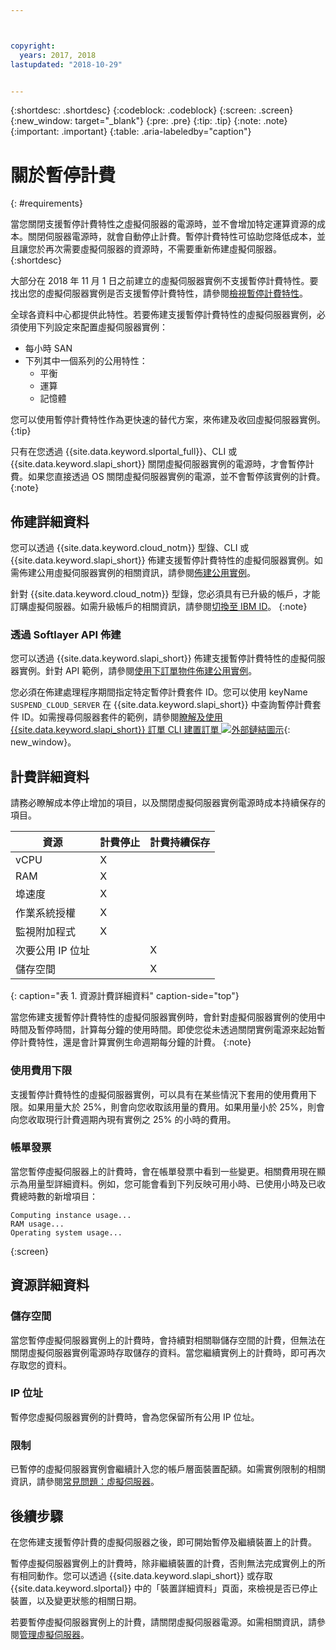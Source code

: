 ```yaml
---



copyright:
  years: 2017, 2018
lastupdated: "2018-10-29"


---
```


{:shortdesc: .shortdesc}
{:codeblock: .codeblock}
{:screen: .screen}
{:new_window: target="_blank"}
{:pre: .pre}
{:tip: .tip}
{:note: .note}
{:important: .important}
{:table: .aria-labeledby="caption"}

# 關於暫停計費
{: #requirements}

當您關閉支援暫停計費特性之虛擬伺服器的電源時，並不會增加特定運算資源的成本。關閉伺服器電源時，就會自動停止計費。暫停計費特性可協助您降低成本，並且讓您於再次需要虛擬伺服器的資源時，不需要重新佈建虛擬伺服器。
{:shortdesc}

大部分在 2018 年 11 月 1 日之前建立的虛擬伺服器實例不支援暫停計費特性。要找出您的虛擬伺服器實例是否支援暫停計費特性，請參閱[檢視暫停計費特性](vsi_viewing_suspend.html)。 

全球各資料中心都提供此特性。若要佈建支援暫停計費特性的虛擬伺服器實例，必須使用下列設定來配置虛擬伺服器實例：

* 每小時 SAN
* 下列其中一個系列的公用特性：
  * 平衡
  * 運算
  * 記憶體

您可以使用暫停計費特性作為更快速的替代方案，來佈建及收回虛擬伺服器實例。
{:tip}

只有在您透過 {{site.data.keyword.slportal_full}}、CLI 或 {{site.data.keyword.slapi_short}} 關閉虛擬伺服器實例的電源時，才會暫停計費。如果您直接透過 OS 關閉虛擬伺服器實例的電源，並不會暫停該實例的計費。
{:note}

## 佈建詳細資料

您可以透過 {{site.data.keyword.cloud_notm}} 型錄、CLI 或 {{site.data.keyword.slapi_short}} 佈建支援暫停計費特性的虛擬伺服器實例。如需佈建公用虛擬伺服器實例的相關資訊，請參閱[佈建公用實例](../vsi/vsi_provision_public.html)。

針對 {{site.data.keyword.cloud_notm}} 型錄，您必須具有已升級的帳戶，才能訂購虛擬伺服器。如需升級帳戶的相關資訊，請參閱[切換至 IBM ID](https://console.bluemix.net/docs/admin/softlayerlink.html)。
{:note}

### 透過 Softlayer API 佈建
您可以透過 {{site.data.keyword.slapi_short}} 佈建支援暫停計費特性的虛擬伺服器實例。針對 API 範例，請參閱[使用下訂單物件佈建公用實例](../vsi/vsi_provision_api.html#provisioning-a-public-instance-using-place-order-object)。 

您必須在佈建處理程序期間指定特定暫停計費套件 ID。您可以使用 keyName `SUSPEND_CLOUD_SERVER` 在 {{site.data.keyword.slapi_short}} 中查詢暫停計費套件 ID。如需搜尋伺服器套件的範例，請參閱[瞭解及使用 {{site.data.keyword.slapi_short}} 訂單 CLI 建置訂單 ![外部鏈結圖示](../icons/launch-glyph.svg "外部鏈結圖示")](https://softlayer.github.io/article/understanding-ordering/){: new_window}。

## 計費詳細資料

請務必瞭解成本停止增加的項目，以及關閉虛擬伺服器實例電源時成本持續保存的項目。

| 資源                          | 計費停止          | 計費持續保存     |
| ----------------------------- | ----------------- | ---------------- |
|vCPU|X|                  |
|RAM|X|                  |
|埠速度|X|                  |
| 作業系統授權                  |X|                  |
| 監視附加程式                  |X|                  |
| 次要公用 IP 位址              |                   |X|
|儲存空間|                   |X|
{: caption="表 1. 資源計費詳細資料" caption-side="top"}   

當您佈建支援暫停計費特性的虛擬伺服器實例時，會針對虛擬伺服器實例的使用中時間及暫停時間，計算每分鐘的使用時間。即使您從未透過關閉實例電源來起始暫停計費特性，還是會計算實例生命週期每分鐘的計費。
{:note}

### 使用費用下限
支援暫停計費特性的虛擬伺服器實例，可以具有在某些情況下套用的使用費用下限。如果用量大於 25%，則會向您收取該用量的費用。如果用量小於 25%，則會向您收取現行計費週期內現有實例之 25% 的小時的費用。 

### 帳單發票
當您暫停虛擬伺服器上的計費時，會在帳單發票中看到一些變更。相關費用現在顯示為用量型詳細資料。例如，您可能會看到下列反映可用小時、已使用小時及已收費總時數的新增項目：

```
Computing instance usage...
RAM usage...
Operating system usage...
```
{:screen}

## 資源詳細資料

### 儲存空間

當您暫停虛擬伺服器實例上的計費時，會持續對相關聯儲存空間的計費，但無法在關閉虛擬伺服器實例電源時存取儲存的資料。當您繼續實例上的計費時，即可再次存取您的資料。

### IP 位址

暫停您虛擬伺服器實例的計費時，會為您保留所有公用 IP 位址。

### 限制

已暫停的虛擬伺服器實例會繼續計入您的帳戶層面裝置配額。如需實例限制的相關資訊，請參閱[常見問題：虛擬伺服器](vsi_faqs_vs.html#concurrent)。

## 後續步驟
在您佈建支援暫停計費的虛擬伺服器之後，即可開始暫停及繼續裝置上的計費。


暫停虛擬伺服器實例上的計費時，除非繼續裝置的計費，否則無法完成實例上的所有相同動作。您可以透過 {{site.data.keyword.slapi_short}} 或存取 {{site.data.keyword.slportal}} 中的「裝置詳細資料」頁面，來檢視是否已停止裝置，以及變更狀態的相關日期。

若要暫停虛擬伺服器實例上的計費，請關閉虛擬伺服器電源。如需相關資訊，請參閱[管理虛擬伺服器](vsi_managing.html)。
